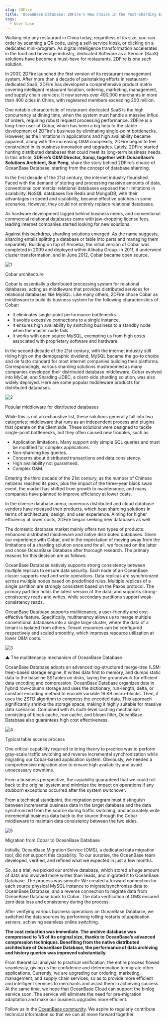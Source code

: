 ```yaml
---
slug: 2DFire
title: 'OceanBase Database: 2DFire‘s New Choice in the Post-sharding Era'
tags:
  - User Case
---
```



Walking into any restaurant in China today, regardless of its size, you can order by scanning a QR code, using a self-service kiosk, or clicking on a dedicated mini-program. As digital intelligence transformation accelerates in the food and beverage industry, dedicated Software as a Service (SaaS) solutions have become a must-have for restaurants. 2DFire is one such solution.



In 2007, 2DFire launched the first version of its restaurant management system. After more than a decade of painstaking efforts in restaurant-dedicated SaaS, 2DFire has developed a comprehensive product matrix covering intelligent restaurant location, ordering, marketing, management, and supply chain services. It now serves over 490,000 merchants in more than 400 cities in China, with registered members exceeding 200 million.

One notable characteristic of restaurant-dedicated SaaS is the high concurrency at dining time, when the system must handle a massive influx of orders, requiring robust request processing performance. 2DFire is a long-time user of Cobar, which has been a big help to the stable development of 2DFire's business by eliminating single-point bottlenecks. However, as the limitations in applications and high availability became apparent, along with the increasing O&M complexity, 2DFire began to feel constrained in its business innovation and upgrades. Lately, 2DFire started hunting distributed databases that could meet its long-term business needs. In this article, **2DFire’s O&M Director, Sanqi, together with OceanBase’s Solutions Architect, Sun Peng**, share the story behind 2DFire’s choice of OceanBase Database, starting from the concept of database sharding.

  

In the first decade of the 21st century, the internet industry flourished. Faced with the demand of storing and processing massive amounts of data, conventional commercial relational databases exposed their limitations in scalability. NoSQL databases like Redis and MongoDB, with their advantages in speed and scalability, became effective patches in some scenarios. However, they could not entirely replace relational databases.

  

As hardware development lagged behind business needs, and conventional commercial relational databases came with jaw-dropping license fees, leading internet companies started looking for new solutions.

  

Against this backdrop, sharding solutions emerged. As the name suggests, sharding entails splitting a database or table into parts and managing them separately. Building on top of Amoeba, the initial version of Cobar was completed in 2009 and deployed within Alibaba Group. In 2011, it underwent cluster transformation, and in June 2012, Cobar became open source.

  

![1](https://gw.alipayobjects.com/zos/oceanbase/284be9be-18fa-4c50-9a0f-4f52cd9f638c/image/2023-01-04/b28aad90-61c4-442b-8127-42a773fd8004.png)

Cobar architecture

  

Cobar is essentially a distributed processing system for relational databases, acting as middleware that provides distributed services for relational databases like MySQL. Like many others, 2DFire chose Cobar as middleware to build its business system for the following characteristics of Cobar:

  

*   It eliminates single-point performance bottlenecks.
*   It avoids excessive connections to a single instance.
*   It ensures high availability by switching business to a standby node when the master node fails.
*   It works with open source MySQL, exempting us from high costs associated with proprietary software and hardware.

  

  

In the second decade of the 21st century, with the internet industry still riding high on the demographic dividend, MySQL became the go-to choice and de facto standard for most internet companies building their platforms. Correspondingly, various sharding solutions mushroomed as many companies developed their distributed database middleware. Cobar evolved into MyCat, and Sharding-JDBC, a client-side sharding solution, was also widely deployed. Here are some popular middleware products for distributed databases.

  

![2](https://gw.alipayobjects.com/zos/oceanbase/e9b9998f-d05b-4059-bc97-4f334e7924af/image/2023-01-04/be60b9e8-bdb1-47e8-8337-110643a37bf0.png)

Popular middleware for distributed databases

  

While this is not an exhaustive list, these solutions generally fall into two categories: middleware that runs as an independent process and plugins that operate on the client side. These solutions were designed to tackle single-point bottlenecks, but they often caused new troubles, such as:

  

*   Application limitations. Many support only simple SQL queries and must be modified for complex applications.
*   Non-sharding key queries.
*   Concerns about distributed transactions and data consistency.
*   High availability not guaranteed.
*   Complex O&M.

  

  

Entering the third decade of the 21st century, as the number of Chinese netizens reached its peak, plus the impact of the three-year black swan event, the market has shifted from growth to maintenance, and many companies have planned to improve efficiency at lower costs.

  

In the diverse database arena, numerous distributed and cloud database vendors have released their products, which beat sharding solutions in terms of architecture, design, and user experience. Aiming for higher efficiency at lower costs, 2DFire began seeking new databases as well.

  

The domestic database market mainly offers two types of products: enhanced distributed middleware and native distributed databases. Given our experience with Cobar, and in the expectation of moving away from the limitations of a sharding solution once and for all, we focused on the latter and chose OceanBase Database after thorough research. The primary reasons for this decision are as follows:

  

OceanBase Database natively supports strong consistency between multiple replicas to ensure data security. Each node of an OceanBase cluster supports read and write operations. Data replicas are synchronized across multiple nodes based on predefined rules. Multiple replicas of a single partition are strongly consistent based on the Paxos protocol. The primary partition holds the latest version of the data, and supports strong-consistency reads and writes, while secondary partitions support weak-consistency reads.

  

OceanBase Database supports multitenancy, a user-friendly and cost-effective feature. Specifically, multitenancy allows us to merge multiple conventional databases into a single large cluster, where the data of a tenant is isolated from others. Tenant resources can be configured respectively and scaled smoothly, which improves resource utilization at lower O&M costs.

  

![3](/img/blogs/users/2DFire/image/5d194805-a8d4-4d57-a44e-9133b896fed6.png)

▲ The multitenancy mechanism of OceanBase Database

  

OceanBase Database adopts an advanced log-structured merge-tree (LSM-tree)-based storage engine. It writes data first to memory, and dumps static data to the baseline SSTables on disks, laying the groundwork for efficient data encoding and compression. OceanBase Database organizes data in hybrid row-column storage and uses the dictionary, run-length, delta, or constant encoding method to encode variable 16 KB micro-blocks. Then, it uses the ZSTD algorithm to compress the encoded data. This approach significantly shrinks the storage space, making it highly suitable for massive data scenarios. Combined with its multi-level caching mechanism consisting of block cache, row cache, and bloom filter, OceanBase Database also guarantees high cost effectiveness.

  

![4](https://gw.alipayobjects.com/zos/oceanbase/11c792a5-24b9-41cb-86f9-a5740e486f1f/image/2023-01-04/11f265f1-1027-4f30-a5a7-d2fb3eb34fed.png)

Typical table access process

  

One critical capability required to bring theory to practice was to perform gray-scale traffic switching and reverse incremental synchronization while migrating our Cobar-based application system. Obviously, we needed a comprehensive migration plan to ensure high availability and avoid unnecessary downtime.

  

From a business perspective, the capability guaranteed that we could roll back to the original system and minimize the impact on operations if any stubborn exceptions occurred after the system switchover.

  

From a technical standpoint, the migration program must distinguish between incremental business data in the target database and the data synchronized from the source during traffic switching, and accurately write incremental business data back to the source through the Cobar middleware to maintain data consistency between the two sides.

  

![5](/img/blogs/users/2DFire/image/6e1cac77-2786-4ace-8530-3ea7f6864cee.png)

Migration from Cobar to OceanBase Database

  

Initially, OceanBase Migration Service (OMS), a dedicated data migration tool, did not support this capability. To our surprise, the OceanBase team developed, verified, and refined what we expected in just a few months.

  

So, as a trial, we picked our archive database, which stored a huge amount of data and involved more writes than reads, and migrated it to OceanBase Database. The process was smooth: We created a forward connection for each source physical MySQL instance to migrate/synchronize data to OceanBase Database, and a reverse connection to migrate data from OceanBase Database back to Cobar. The data verification of OMS ensured zero data loss and consistency during the process.

  

After verifying various business operations on OceanBase Database, we switched the data sources by performing rolling restarts of application servers, achieving seamless online switching.

  

**The cost reduction was immediate. The archive database was compressed to 1/5 of its original size, thanks to OceanBase’s advanced compression techniques. Benefiting from the native distributed architecture of OceanBase Database, the performance of data archiving and history queries was improved substantially.**

  

From theoretical analysis to practical verification, the entire process flowed seamlessly, giving us the confidence and determination to migrate other applications. Currently, we are upgrading our ordering, marketing, management, and supply chain services, so as to provide more efficient and intelligent services to merchants and assist them in achieving success. At the same time, we hope that OceanBase Cloud can support the binlog service soon. The service will eliminate the need for pre-migration adaptation and make our business upgrades more efficient.

  

Follow us in the [OceanBase community](https://open.oceanbase.com/blog). We aspire to regularly contribute technical information so that we can all move forward together.
